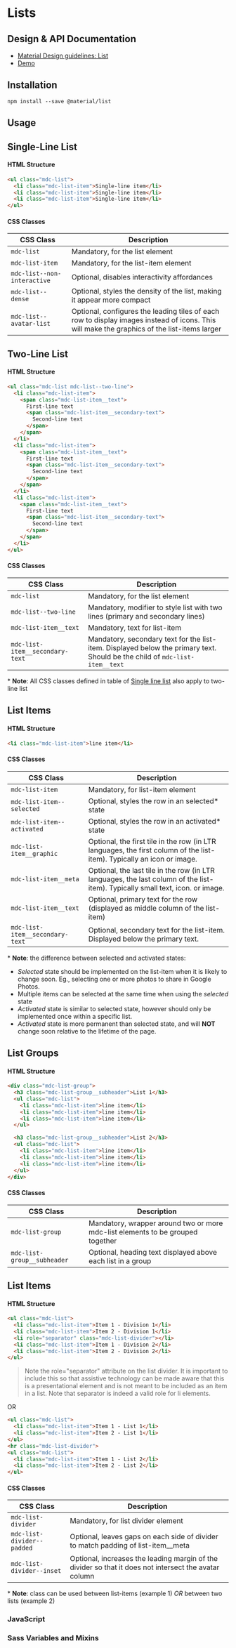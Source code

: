 # Lists

## Design & API Documentation

* [Material Design guidelines: List](https://material.io/guidelines/components/lists.html)
* [Demo](https://material-components-web.appspot.com/list.html)

## Installation
```
npm install --save @material/list
```

## Usage


## Single-Line List

#### HTML Structure
```html
<ul class="mdc-list">
  <li class="mdc-list-item">Single-line item</li>
  <li class="mdc-list-item">Single-line item</li>
  <li class="mdc-list-item">Single-line item</li>
</ul>
```

#### CSS Classes
CSS Class | Description
--- | ---
`mdc-list` | Mandatory, for the list element
`mdc-list-item` | Mandatory, for the list-item element
`mdc-list--non-interactive` | Optional, disables interactivity affordances
`mdc-list--dense` | Optional, styles the density of the list, making it appear more compact
`mdc-list--avatar-list` | Optional, configures the leading tiles of each row to display images instead of icons. This will make the graphics of the list-items larger



## Two-Line List

#### HTML Structure
```html
<ul class="mdc-list mdc-list--two-line">
  <li class="mdc-list-item">
    <span class="mdc-list-item__text">
      First-line text
      <span class="mdc-list-item__secondary-text">
        Second-line text
      </span>
    </span>
  </li>
  <li class="mdc-list-item">
    <span class="mdc-list-item__text">
      First-line text
      <span class="mdc-list-item__secondary-text">
        Second-line text
      </span>
    </span>
  </li>
  <li class="mdc-list-item">
    <span class="mdc-list-item__text">
      First-line text
      <span class="mdc-list-item__secondary-text">
        Second-line text
      </span>
    </span>
  </li>
</ul>
```

#### CSS Classes
CSS Class | Description
--- | ---
`mdc-list` | Mandatory, for the list element
`mdc-list--two-line` | Mandatory, modifier to style list with two lines (primary and secondary lines)
`mdc-list-item__text` | Mandatory, text for list-item
`mdc-list-item__secondary-text` | Mandatory, secondary text for the list-item. Displayed below the primary text. Should be the child of `mdc-list-item__text`

\* **Note**: All CSS classes defined in table of [Single line list](#single-line-list) also apply to two-line list

## List Items

#### HTML Structure
```html
<li class="mdc-list-item">line item</li>
```

#### CSS Classes
CSS Class | Description
--- | ---
`mdc-list-item` | Mandatory, for list-item element
`mdc-list-item--selected` | Optional, styles the row in an selected* state
`mdc-list-item--activated` | Optional, styles the row in an activated* state
`mdc-list-item__graphic` | Optional, the first tile in the row (in LTR languages, the first column of the list-item). Typically an icon or image.
`mdc-list-item__meta`	| Optional, the last tile in the row (in LTR languages, the last column of the list-item). Typically small text, icon. or image.
`mdc-list-item__text` |	Optional, primary text for the row (displayed as middle column of the list-item)
`mdc-list-item__secondary-text` | Optional, secondary text for the list-item. Displayed below the primary text.


\* **Note**: the difference between selected and activated states:

* *Selected* state should be implemented on the list-item when it is likely to change soon. Eg., selecting one or more photos to share in Google Photos.
* Multiple items can be selected at the same time when using the *selected* state
* *Activated* state is similar to selected state, however should only be implemented once within a specific list.
* *Activated* state is more permanent than selected state, and will **NOT** change soon relative to the lifetime of the page.


## List Groups

#### HTML Structure
```html
<div class="mdc-list-group">
  <h3 class="mdc-list-group__subheader">List 1</h3>
  <ul class="mdc-list">
    <li class="mdc-list-item">line item</li>
    <li class="mdc-list-item">line item</li>
    <li class="mdc-list-item">line item</li>
  </ul>

  <h3 class="mdc-list-group__subheader">List 2</h3>
  <ul class="mdc-list">
    <li class="mdc-list-item">line item</li>
    <li class="mdc-list-item">line item</li>
    <li class="mdc-list-item">line item</li>
  </ul>
</div>
```

#### CSS Classes
CSS Class | Description
--- | ---
`mdc-list-group` | Mandatory, wrapper around two or more mdc-list elements to be grouped together
`mdc-list-group__subheader` |	Optional, heading text displayed above each list in a group


## List Items

#### HTML Structure
```html
<ul class="mdc-list">
  <li class="mdc-list-item">Item 1 - Division 1</li>
  <li class="mdc-list-item">Item 2 - Division 1</li>
  <li role="separator" class="mdc-list-divider"></li>
  <li class="mdc-list-item">Item 1 - Division 2</li>
  <li class="mdc-list-item">Item 2 - Division 2</li>
</ul>
```

> Note the role="separator" attribute on the list divider. It is important to include this so that assistive technology can be made aware that this is a presentational element and is not meant to be included as an item in a list. Note that separator is indeed a valid role for li elements.

OR

```html
<ul class="mdc-list">
  <li class="mdc-list-item">Item 1 - List 1</li>
  <li class="mdc-list-item">Item 2 - List 1</li>
</ul>
<hr class="mdc-list-divider">
<ul class="mdc-list">
  <li class="mdc-list-item">Item 1 - List 2</li>
  <li class="mdc-list-item">Item 2 - List 2</li>
</ul>
```

#### CSS Classes
CSS Class | Description
--- | ---
`mdc-list-divider` | Mandatory, for list divider element
`mdc-list-divider--padded` | Optional, leaves gaps on each side of divider to match padding of list-item__meta
`mdc-list-divider--inset` | Optional, increases the leading margin of the divider so that it does not intersect the avatar column

\* **Note**: class can be used between list-items (example 1) *OR* between two lists (example 2)




### JavaScript
### Sass Variables and Mixins
